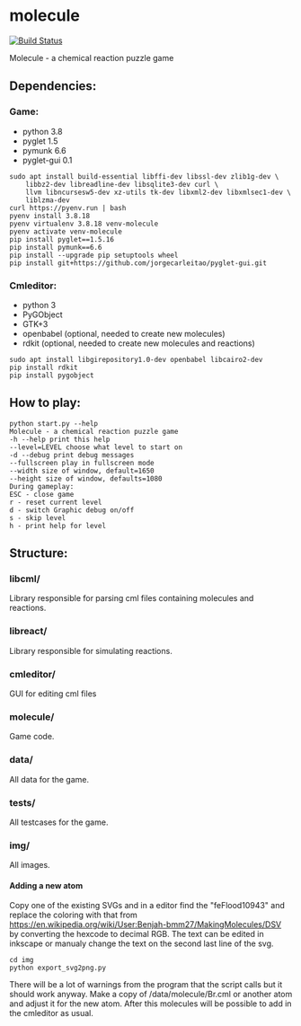 molecule
========

[![Build Status](https://travis-ci.org/Norberg/molecule.svg?branch=master)](https://travis-ci.org/Norberg/molecule)

Molecule - a chemical reaction puzzle game

Dependencies:
-------
### Game:
* python 3.8
* pyglet 1.5
* pymunk 6.6
* pyglet-gui 0.1
```
sudo apt install build-essential libffi-dev libssl-dev zlib1g-dev \
    libbz2-dev libreadline-dev libsqlite3-dev curl \
    llvm libncursesw5-dev xz-utils tk-dev libxml2-dev libxmlsec1-dev \
    liblzma-dev
curl https://pyenv.run | bash
pyenv install 3.8.18
pyenv virtualenv 3.8.18 venv-molecule
pyenv activate venv-molecule
pip install pyglet==1.5.16
pip install pymunk==6.6
pip install --upgrade pip setuptools wheel
pip install git+https://github.com/jorgecarleitao/pyglet-gui.git
```

### Cmleditor:
* python 3
* PyGObject
* GTK+3
* openbabel (optional, needed to create new molecules)
* rdkit (optional, needed to create new molecules and reactions)
```
sudo apt install libgirepository1.0-dev openbabel libcairo2-dev
pip install rdkit 
pip install pygobject 
```


How to play:
---------
    python start.py --help
    Molecule - a chemical reaction puzzle game
    -h --help print this help
    --level=LEVEL choose what level to start on
    -d --debug print debug messages
    --fullscreen play in fullscreen mode
    --width size of window, default=1650
    --height size of window, defaults=1080
    During gameplay:
    ESC - close game
    r - reset current level
    d - switch Graphic debug on/off
    s - skip level
    h - print help for level

Structure:
-------
### libcml/
Library responsible for parsing cml files containing molecules and reactions.

### libreact/
Library responsible for simulating reactions.

### cmleditor/
GUI for editing cml files

### molecule/
Game code.

### data/
All data for the game.

### tests/
All testcases for the game.

### img/
All images.





#### Adding a new atom
Copy one of the existing SVGs and in a editor find the "feFlood10943" and replace the coloring with that from https://en.wikipedia.org/wiki/User:Benjah-bmm27/MakingMolecules/DSV
by converting the hexcode to decimal RGB. The text can be edited in inkscape or manualy change the text on the second last line of the svg.
```
cd img
python export_svg2png.py 
```
There will be a lot of warnings from the program that the script calls but it should work anyway.
Make a copy of /data/molecule/Br.cml or another atom and adjust it for the new atom. After this molecules will be possible to add in the cmleditor as usual.
